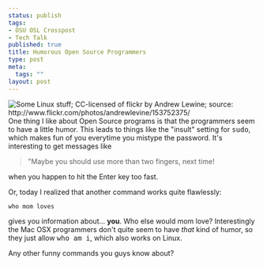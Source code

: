 ```yaml
--- 
status: publish
tags: 
- OSU OSL Crosspost
- Tech Talk
published: true
title: Humorous Open Source Programmers
type: post
meta: 
  tags: ""
layout: post
---
```

<img src="http://static.flickr.com/73/153752375_527a46008a_m.jpg" alt="Some Linux stuff; CC-licensed of flickr by Andrew Lewine; source: http://www.flickr.com/photos/andrewlevine/153752375/" class="alignright" />One thing I like about Open Source programs is that the programmers seem to have a little humor. This leads to things like the "insult" setting for <tt>sudo</tt>, which makes fun of you everytime you mistype the password. It's interesting to get messages like 

<blockquote>"Maybe you should use more than two fingers, next time!</blockquote>

when you happen to hit the Enter key too fast.

Or, today I realized that another command works quite flawlessly:

<code>who mom loves</code>

gives you information about... <strong>you</strong>. Who else would mom love? Interestingly the Mac OSX programmers don't quite seem to have <em>that</em> kind of humor, so they just allow <tt>who am i</tt>, which also works on Linux.

Any other funny commands you guys know about?

